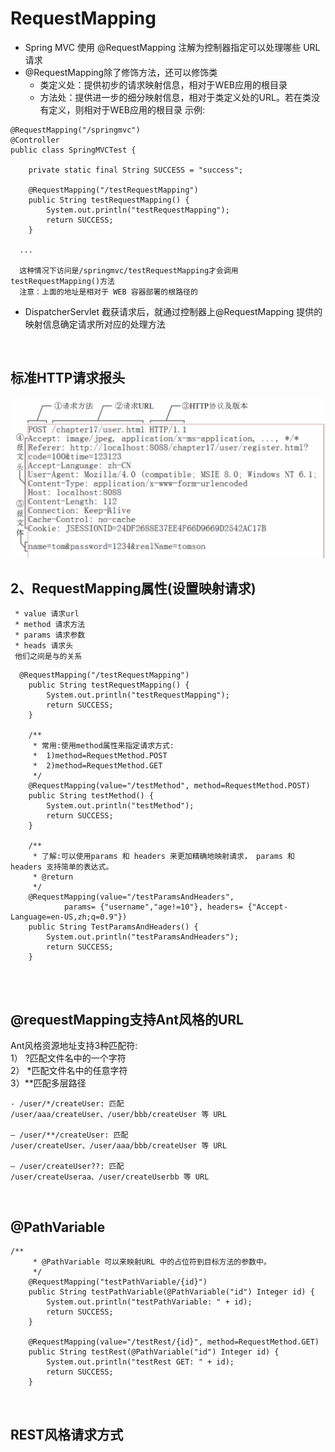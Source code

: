 # RequestMapping
* Spring MVC 使用 @RequestMapping 注解为控制器指定可以处理哪些 URL 请求
* @RequestMapping除了修饰方法，还可以修饰类
	 * 类定义处：提供初步的请求映射信息，相对于WEB应用的根目录
	 * 方法处：提供进一步的细分映射信息，相对于类定义处的URL。若在类没有定义，则相对于WEB应用的根目录
示例:
```
@RequestMapping("/springmvc")
@Controller
public class SpringMVCTest {
	
	private static final String SUCCESS = "success";

	@RequestMapping("/testRequestMapping")
	public String testRequestMapping() {
		System.out.println("testRequestMapping");
		return SUCCESS;
	}
  
  ...
  
  这种情况下访问是/springmvc/testRequestMapping才会调用testRequestMapping()方法
  注意：上面的地址是相对于 WEB 容器部署的根路径的
```
* DispatcherServlet 截获请求后，就通过控制器上@RequestMapping 提供的映射信息确定请求所对应的处理方法
<br>

## 标准HTTP请求报头<br>
![图片无法加载](https://github.com/Ywfy/Learning-summary-for-SpringMVC/blob/master/RequestMapping/%E6%8D%95%E8%8E%B7.PNG)

## 2、RequestMapping属性(设置映射请求)
	 * value 请求url
	 * method 请求方法
	 * params 请求参数
	 * heads 请求头
	 他们之间是与的关系
   
```
  @RequestMapping("/testRequestMapping")
	public String testRequestMapping() {
		System.out.println("testRequestMapping");
		return SUCCESS;
	}
	
	/**
	 * 常用:使用method属性来指定请求方式:
	 * 	1)method=RequestMethod.POST
	 *  2)method=RequestMethod.GET
	 */
	@RequestMapping(value="/testMethod", method=RequestMethod.POST)
	public String testMethod() {
		System.out.println("testMethod");
		return SUCCESS;
	}
	
	/**
	 * 了解:可以使用params 和 headers 来更加精确地映射请求， params 和headers 支持简单的表达式。
	 * @return
	 */
	@RequestMapping(value="/testParamsAndHeaders", 
			params= {"username","age!=10"}, headers= {"Accept-Language=en-US,zh;q=0.9"})
	public String TestParamsAndHeaders() {
		System.out.println("testParamsAndHeaders");
		return SUCCESS;
	}
	
```
<br>


## @requestMapping支持Ant风格的URL

Ant风格资源地址支持3种匹配符:<br>
	 1） \?匹配文件名中的一个字符<br>
	 2） \*匹配文件名中的任意字符<br>
	 3）\**匹配多层路径<br>
```
- /user/*/createUser: 匹配
/user/aaa/createUser、/user/bbb/createUser 等 URL

– /user/**/createUser: 匹配
/user/createUser、/user/aaa/bbb/createUser 等 URL

– /user/createUser??: 匹配
/user/createUseraa、/user/createUserbb 等 URL
```
<br>

## @PathVariable
```
/**
	 * @PathVariable 可以来映射URL 中的占位符到目标方法的参数中。
	 */
	@RequestMapping("testPathVariable/{id}")
	public String testPathVariable(@PathVariable("id") Integer id) {
		System.out.println("testPathVariable: " + id);
		return SUCCESS;
	}
	
	@RequestMapping(value="/testRest/{id}", method=RequestMethod.GET)
	public String testRest(@PathVariable("id") Integer id) {
		System.out.println("testRest GET: " + id);
		return SUCCESS;
	}
```
<br>

## REST风格请求方式

